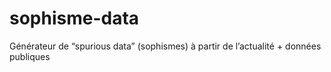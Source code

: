 # sophisme-data
Générateur de “spurious data” (sophismes) à partir de l’actualité + données publiques
